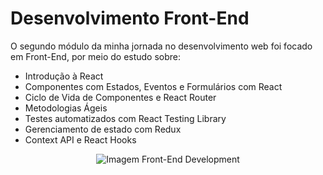# Desenvolvimento Front-End

O segundo módulo da minha jornada no desenvolvimento web foi focado em Front-End, por meio do estudo sobre:

* Introdução à React
* Componentes com Estados, Eventos e Formulários com React
* Ciclo de Vida de Componentes e React Router
* Metodologias Ágeis
* Testes automatizados com React Testing Library
* Gerenciamento de estado com Redux
* Context API e React Hooks

<p align="center">
  <img src="https://github.com/guilherme-ac-fernandes/trybe-exercicios/blob/exercicios/28/02-front-end/front.png" alt="Imagem Front-End Development"/>
</p>
